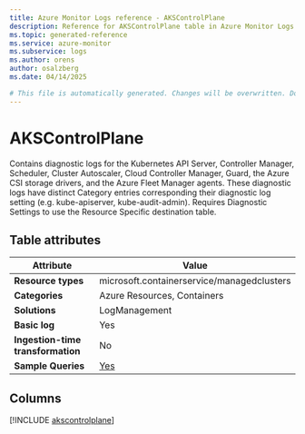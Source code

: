 ```yaml
---
title: Azure Monitor Logs reference - AKSControlPlane
description: Reference for AKSControlPlane table in Azure Monitor Logs.
ms.topic: generated-reference
ms.service: azure-monitor
ms.subservice: logs
ms.author: orens
author: osalzberg
ms.date: 04/14/2025

# This file is automatically generated. Changes will be overwritten. Do not change this file directly.
---
```


# AKSControlPlane

Contains diagnostic logs for the Kubernetes API Server, Controller Manager, Scheduler, Cluster Autoscaler, Cloud Controller Manager, Guard, the Azure CSI storage drivers, and the Azure Fleet Manager agents. These diagnostic logs have distinct Category entries corresponding their diagnostic log setting (e.g. kube-apiserver, kube-audit-admin). Requires Diagnostic Settings to use the Resource Specific destination table.


## Table attributes

|Attribute|Value|
|---|---|
|**Resource types**|microsoft.containerservice/managedclusters|
|**Categories**|Azure Resources, Containers|
|**Solutions**| LogManagement|
|**Basic log**|Yes|
|**Ingestion-time transformation**|No|
|**Sample Queries**|[Yes](/azure/azure-monitor/reference/queries/akscontrolplane)|



## Columns
  
[!INCLUDE [akscontrolplane](~/reusable-content/ce-skilling/azure/includes/azure-monitor/reference/tables/akscontrolplane-include.md)]
